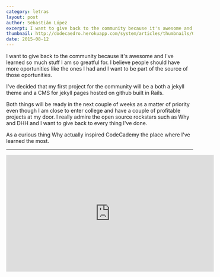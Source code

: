 ```yaml
---
category: letras
layout: post
author: Sebastián López
excerpt: I want to give back to the community because it's awesome and I've learned so much stuff I am so greatful for.
thumbnail: http://dodecaedro.herokuapp.com/system/articles/thumbnails/000/000/003/original/taekwondo_033.JPG?1439358183
date: 2015-08-12
---
```

I want to give back to the community because it's awesome and I've learned so much stuff I am so greatful for. I believe people should have more oportunities like the ones I had and I want to be part of the source of those oportunities.

I've decided that my first project for the community will be a both a jekyll theme and a CMS for jekyll pages hosted on github built in Rails.

Both things will be ready in the next couple of weeks as a matter of priority even though I am close to enter college and have a couple of profitable projects at my door. I really admire the open source rockstars such as Why and DHH and I want to give back to every thing I've done.

As a curious thing Why actually inspired CodeCademy the place where I've learned the most.

***

<iframe width="560" height="315" src="https://www.youtube.com/embed/BM6oQTb_tjQ?rel=0" frameborder="0" allowfullscreen></iframe>